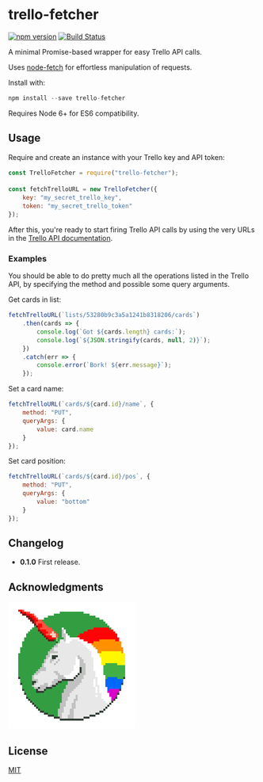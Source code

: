 # trello-fetcher

[![npm version](https://badge.fury.io/js/trello-fetcher.svg)](http://badge.fury.io/js/trello-fetcher) [![Build Status](https://travis-ci.org/mieky/trello-fetcher.svg?branch=master)](https://travis-ci.org/mieky/trello-fetcher)

A minimal Promise-based wrapper for easy Trello API calls.

Uses [node-fetch](https://github.com/bitinn/node-fetch) for effortless manipulation of requests.

Install with:

```js
npm install --save trello-fetcher
```

Requires Node 6+ for ES6 compatibility.

## Usage

Require and create an instance with your Trello key and API token:

```js
const TrelloFetcher = require("trello-fetcher");

const fetchTrelloURL = new TrelloFetcher({
    key: "my_secret_trello_key",
    token: "my_secret_trello_token"
});
```

After this, you're ready to start firing Trello API calls by using the very URLs in the [Trello API documentation](https://developers.trello.com/advanced-reference).

### Examples

You should be able to do pretty much all the operations listed in the Trello API, by specifying the method and possible some query arguments.

Get cards in list:

```js
fetchTrelloURL(`lists/53280b9c3a5a1241b8318206/cards`)
    .then(cards => {
        console.log(`Got ${cards.length} cards:`);
        console.log(`${JSON.stringify(cards, null, 2)}`);
    })
    .catch(err => {
        console.error(`Bork! ${err.message}`);
    });
```

Set a card name:

```js
fetchTrelloURL(`cards/${card.id}/name`, {
    method: "PUT",
    queryArgs: {
        value: card.name
    }
});
```

Set card position:

```js
fetchTrelloURL(`cards/${card.id}/pos`, {
    method: "PUT",
    queryArgs: {
        value: "bottom"
    }
});
```

## Changelog

- **0.1.0** First release.

## Acknowledgments

[![chilicorn](chilicorn.png)](http://futurice.com/blog/sponsoring-free-time-open-source-activities)

## License

[MIT](https://github.com/mieky/trello-fetcher/blob/master/LICENSE)
